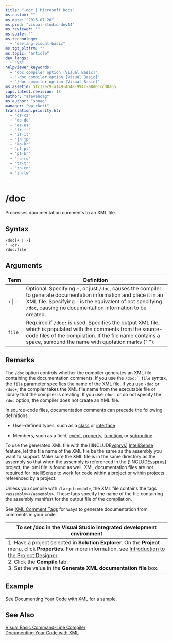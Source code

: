 ```yaml
---
title: "-doc | Microsoft Docs"
ms.custom: ""
ms.date: "2015-07-20"
ms.prod: "visual-studio-dev14"
ms.reviewer: ""
ms.suite: ""
ms.technology: 
  - "devlang-visual-basic"
ms.tgt_pltfrm: ""
ms.topic: "article"
dev_langs: 
  - "VB"
helpviewer_keywords: 
  - "doc compiler option [Visual Basic]"
  - "-doc compiler option [Visual Basic]"
  - "/doc compiler option [Visual Basic]"
ms.assetid: 5fc32ec9-a149-4648-994c-a8d0cccd0a65
caps.latest.revision: 18
author: "stevehoag"
ms.author: "shoag"
manager: "wpickett"
translation.priority.ht: 
  - "cs-cz"
  - "de-de"
  - "es-es"
  - "fr-fr"
  - "it-it"
  - "ja-jp"
  - "ko-kr"
  - "pl-pl"
  - "pt-br"
  - "ru-ru"
  - "tr-tr"
  - "zh-cn"
  - "zh-tw"
---
```

# /doc
Processes documentation comments to an XML file.  
  
## Syntax  
  
```  
/doc[+ | -]  
' -or-  
/doc:file  
```  
  
## Arguments  
  
|Term|Definition|  
|-|-|  
|`+` &#124; `-`|Optional. Specifying +, or just `/doc`, causes the compiler to generate documentation information and place it in an XML file. Specifying `-` is the equivalent of not specifying `/doc`, causing no documentation information to be created.|  
|`file`|Required if `/doc:` is used. Specifies the output XML file, which is populated with the comments from the source-code files of the compilation. If the file name contains a space, surround the name with quotation marks (" ").|  
  
## Remarks  
 The `/doc` option controls whether the compiler generates an XML file containing the documentation comments. If you use the `/doc:``file` syntax, the `file` parameter specifies the name of the XML file. If you use `/doc` or `/doc+`, the compiler takes the XML file name from the executable file or library that the compiler is creating. If you use `/doc-` or do not specify the `/doc` option, the compiler does not create an XML file.  
  
 In source-code files, documentation comments can precede the following definitions:  
  
-   User-defined types, such as a [class](../../../visual-basic/language-reference/statements/class-statement.md) or [interface](../../../visual-basic/language-reference/statements/interface-statement.md)  
  
-   Members, such as a field, [event](../../../visual-basic/language-reference/statements/event-statement.md), [property](../../../visual-basic/language-reference/statements/property-statement.md), [function](../../../visual-basic/language-reference/statements/function-statement.md), or [subroutine](../../../visual-basic/language-reference/statements/sub-statement.md).  
  
 To use the generated XML file with the [!INCLUDE[vsprvs](../../../csharp/includes/vsprvs_md.md)] [IntelliSense](/visualstudio/ide/using-intellisense) feature, let the file name of the XML file be the same as the assembly you want to support. Make sure the XML file is in the same directory as the assembly so that when the assembly is referenced in the [!INCLUDE[vsprvs](../../../csharp/includes/vsprvs_md.md)] project, the .xml file is found as well. XML documentation files are not required for IntelliSense to work for code within a project or within projects referenced by a project.  
  
 Unless you compile with `/target:module`, the XML file contains the tags `<assembly></assembly>`. These tags specify the name of the file containing the assembly manifest for the output file of the compilation.  
  
 See [XML Comment Tags](../../../visual-basic/language-reference/xmldoc/recommended-xml-tags-for-documentation-comments.md) for ways to generate documentation from comments in your code.  
  
|To set /doc in the Visual Studio integrated development environment|  
|-|  
|1.  Have a project selected in **Solution Explorer**. On the **Project** menu, click **Properties**. For more information, see [Introduction to the Project Designer](http://msdn.microsoft.com/en-us/898dd854-c98d-430c-ba1b-a913ce3c73d7).<br />2.  Click the **Compile** tab.<br />3.  Set the value in the **Generate XML documentation file** box.|  
  
## Example  
 See [Documenting Your Code with XML](../../../visual-basic/programming-guide/program-structure/documenting-your-code-with-xml.md) for a sample.  
  
## See Also  
 [Visual Basic Command-Line Compiler](../../../visual-basic/reference/command-line-compiler/index.md)   
 [Documenting Your Code with XML](../../../visual-basic/programming-guide/program-structure/documenting-your-code-with-xml.md)